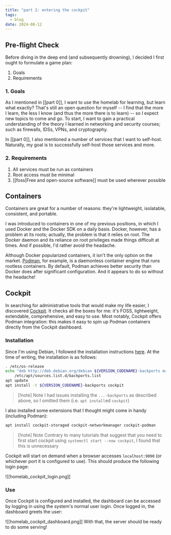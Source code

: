 ```yaml
---
title: "part 2: entering the cockpit"
tags:
  - blog
date: 2024-08-12
---
```

## Pre-flight Check
Before diving in the deep end (and subsequently drowning), I decided I first ought to formulate a game plan:
1. Goals
2. Requirements
### 1. Goals
As I mentioned in [[part 0]], I want to use the homelab for learning, but learn what exactly? That's still an open question for myself -- I find that the more I learn, the less I know (and thus the more there is to learn) -- so I expect new topics to come and go. To start, I want to gain a practical understanding of the theory I learned in networking and security courses; such as firewalls, IDSs, VPNs, and cryptography. 

In [[part 0]], I also mentioned a number of services that I want to self-host. Naturally, my goal is to successfully self-host those services and more.
### 2. Requirements
1. All services must be run as containers
2. Root access must be minimal
3. [[foss|Free and open-source software]] must be used wherever possible
## Containers
Containers are great for a number of reasons: they're lightweight, isolatable, consistent, and portable. 

I was introduced to containers in one of my previous positions, in which I used Docker and the Docker SDK on a daily basis. Docker, however, has a problem at its roots; actually, the problem is that it relies on root. The Docker daemon and its reliance on root privileges made things difficult at times. And if possible, I'd rather avoid the headache. 

Although Docker popularized containers, it isn't the only option on the market. [Podman](https://podman.io/), for example, is a daemonless container engine that runs rootless containers. By default, Podman achieves better security than Docker does after significant configuration. And it appears to do so without the headache!
## Cockpit
In searching for administrative tools that would make my life easier, I discovered [Cockpit](https://cockpit-project.org/). It checks all the boxes for me: it's FOSS, lightweight, extendable, comprehensive, and easy to use. Most notably, Cockpit offers Podman integration: this makes it easy to spin up Podman containers directly from the Cockpit dashboard. 
### Installation
Since I'm using Debian, I followed the installation instructions [here](https://cockpit-project.org/running.html#debian). At the time of writing, the installation is as follows:

```bash
. /etc/os-release
echo "deb http://deb.debian.org/debian ${VERSION_CODENAME}-backports main" > \
    /etc/apt/sources.list.d/backports.list
apt update
apt install -t ${VERSION_CODENAME}-backports cockpit
```

> [!note] Note
> I had issues installing the `...-backports` as described above, so I omitted them (i.e. `apt install`ed `cockpit`)

I also installed some extensions that I thought might come in handy (including Podman): 

```bash
apt install cockpit-storaged cockpit-networkmanager cockpit-podman
```

> [!note] Note
> Contrary to many tutorials that suggest that you need to first start cockpit using `systemctl start --now cockpit`, I found that this is unnecessary

Cockpit will start on demand when a browser accesses `localhost:9090` (or whichever port it is configured to use). This should produce the following login page:

![[homelab_cockpit_login.png]]
### Use
Once Cockpit is configured and installed, the dashboard can be accessed by logging in using the system's normal user login. Once logged in, the dashboard greets the user:

![[homelab_cockpit_dashboard.png]]
With that, the server should be ready to do some serving!